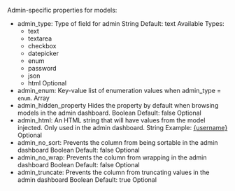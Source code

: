 Admin-specific properties for models:
	
- admin_type:
	Type of field for admin
	String
	Default: text
	Available Types:
	- text
	- textarea
	- checkbox
	- datepicker
	- enum
	- password
	- json
	- html
	Optional
- admin_enum:
	Key-value list of enumeration values when admin_type = `enum`.
	Array
- admin_hidden_property
	Hides the property by default when browsing models in the admin dashboard.
	Boolean
	Default: false
	Optional
- admin_html:
	An HTML string that will have values from the model injected. Only used in the admin dashboard.
	String
	Example: <a href="/users/profile/{uid}">{username}</a>
	Optional
- admin_no_sort:
	Prevents the column from being sortable in the admin dashboard
	Boolean
	Default: false
	Optional
- admin_no_wrap:
	Prevents the column from wrapping in the admin dashboard
	Boolean
	Default: false
	Optional
- admin_truncate:
	Prevents the column from truncating values in the admin dashboard
	Boolean
	Default: true
	Optional